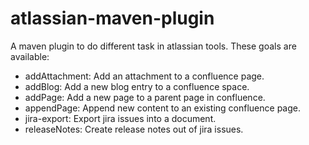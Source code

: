atlassian-maven-plugin
======================

A maven plugin to do different task in atlassian tools. These goals are available:

- addAttachment: Add an attachment to a confluence page.
- addBlog: Add a new blog entry to a confluence space.
- addPage: Add a new page to a parent page in confluence.
- appendPage: Append new content to an existing confluence page.
- jira-export: Export jira issues into a document.
- releaseNotes: Create release notes out of jira issues.
